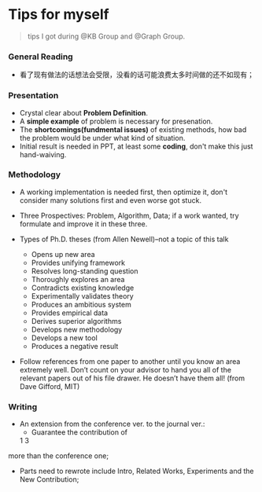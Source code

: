# Tips for myself

> tips I got during @KB Group and @Graph Group.


### General Reading

- 看了现有做法的话想法会受限，没看的话可能浪费太多时间做的还不如现有；

### Presentation

- Crystal clear about **Problem Definition**.
- A **simple example** of problem is necessary for presenation.
- The **shortcomings(fundmental issues)** of existing methods, how bad the problem would be under what kind of situation.
- Initial result is needed in PPT, at least some **coding**, don't make this just hand-waiving.

### Methodology

- A working implementation is needed first, then optimize it, don't consider many solutions first and even worse got stuck.
- Three Prospectives: Problem, Algorithm, Data; if a work wanted, try formulate and improve it in these three.
- Types of Ph.D. theses (from Allen Newell)–not a topic of this talk
  - Opens up new area
  - Provides unifying framework
  - Resolves long-standing question
  - Thoroughly explores an area
  - Contradicts existing knowledge
  - Experimentally validates theory
  - Produces an ambitious system
  - Provides empirical data
  - Derives superior algorithms
  - Develops new methodology
  - Develops a new tool
  - Produces a negative result

- Follow references from one paper to another until you know an area extremely well. Don’t count on your advisor to hand you all of the relevant papers out of his file drawer. He doesn’t have them all! (from Dave Gifford, MIT)

### Writing

- An extension from the conference ver. to the journal ver.: 
  - Guarantee the contribution of <math display="block" xmlns="http://www.w3.org/1998/Math/MathML">
  <mfrac>
    <mn>1</mn>
    <mn>3</mn>
  </mfrac>
</math> more than the conference one;
  - Parts need to rewrote include Intro, Related Works, Experiments and the New Contribution;



